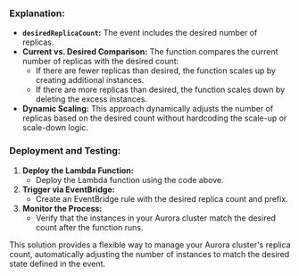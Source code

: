 ### **Explanation:**

- **`desiredReplicaCount`:** The event includes the desired number of replicas.
- **Current vs. Desired Comparison:** The function compares the current number of replicas with the desired count:
    - If there are fewer replicas than desired, the function scales up by creating additional instances.
    - If there are more replicas than desired, the function scales down by deleting the excess instances.
- **Dynamic Scaling:** This approach dynamically adjusts the number of replicas based on the desired count without hardcoding the scale-up or scale-down logic.

### **Deployment and Testing:**

1. **Deploy the Lambda Function:**
    - Deploy the Lambda function using the code above.
2. **Trigger via EventBridge:**
    - Create an EventBridge rule with the desired replica count and prefix.
3. **Monitor the Process:**
    - Verify that the instances in your Aurora cluster match the desired count after the function runs.

This solution provides a flexible way to manage your Aurora cluster's replica count, automatically adjusting the number of instances to match the desired state defined in the event.
